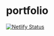# portfolio
[![Netlify Status](https://api.netlify.com/api/v1/badges/cb43b80c-fe77-4ea7-b9ef-27e250567df8/deploy-status)](https://app.netlify.com/sites/sangeunbot/deploys)

